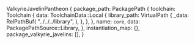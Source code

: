 ValkyrieJavelinPantheon {
    package_path: PackagePath {
        toolchain: Toolchain {
            data: ToolchainData::Local {
                library_path: VirtualPath {
                    _data: RelPathBuf(
                        "../../../library",
                    ),
                },
            },
        },
        name: `core`,
        data: PackagePathSource::Library,
    },
    instantiation_map: {},
    package_valkyrie_javelins: [],
}